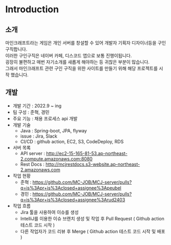 # Introduction

## 소개
마인크래프트라는 게임은 개인 서버를 창설할 수 있어 개발자 기획자 디자이너등을 구인 구직합니다.
<br/>
이러한 구인구직은 네이버 카페, 디스코드 앱으로 보통 진행이됩니다.
<br/>
굉장히 불편하고 매번 자기소개를 새롭게 해야하는 등 귀찮은 부분이 많습니다.
<br/>
그래서 마인크래프트 관련 구인 구직을 위한 사이트를 만들기 위해 해당 프로젝트를 시작 했습니다.



## 개발
- 개발 기간 : 2022.9 ~ ing
- 팀 구성 : 준혁, 경민
- 주요 기능 : 채용 프로세스 api 개발
- 개발 기술 
  - Java : Spring-boot, JPA, flyway
  - issue : Jira, Slack 
  - CI/CD : github action, EC2, S3, CodeDeploy, RDS
- 서버 목록
  - API server : http://ec2-15-165-81-53.ap-northeast-2.compute.amazonaws.com:8080
  - Rest Docs : http://mcjrestdocs.s3-website.ap-northeast-2.amazonaws.com
- 작업 현황
  - 준혁 : https://github.com/MC-JOB/MCJ-server/pulls?q=is%3Apr+is%3Aclosed+assignee%3Apeubel
  - 경민 : https://github.com/MC-JOB/MCJ-server/pulls?q=is%3Apr+is%3Aclosed+assignee%3Arud2403
- 작업 흐름 
  - Jira 툴을 사용하여 이슈를 생성
  - IntelliJ를 이용한 이슈 브랜치 생성 및 작업 후 Pull Request ( Github action 테스트 코드 시작 )
  - 다른 작업자가 코드 리뷰 후 Merge ( Github action 테스트 코드 시작 및 배포 )